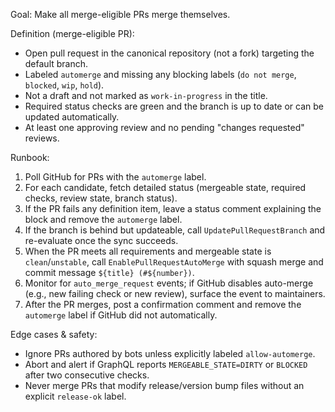 Goal: Make all merge-eligible PRs merge themselves.

Definition (merge-eligible PR):
- Open pull request in the canonical repository (not a fork) targeting the default branch.
- Labeled `automerge` and missing any blocking labels (`do not merge`, `blocked`, `wip`, `hold`).
- Not a draft and not marked as `work-in-progress` in the title.
- Required status checks are green and the branch is up to date or can be updated automatically.
- At least one approving review and no pending "changes requested" reviews.

Runbook:
1. Poll GitHub for PRs with the `automerge` label.
2. For each candidate, fetch detailed status (mergeable state, required checks, review state, branch status).
3. If the PR fails any definition item, leave a status comment explaining the block and remove the `automerge` label.
4. If the branch is behind but updateable, call `UpdatePullRequestBranch` and re-evaluate once the sync succeeds.
5. When the PR meets all requirements and mergeable state is `clean`/`unstable`, call `EnablePullRequestAutoMerge` with squash merge and commit message `${title} (#${number})`.
6. Monitor for `auto_merge_request` events; if GitHub disables auto-merge (e.g., new failing check or new review), surface the event to maintainers.
7. After the PR merges, post a confirmation comment and remove the `automerge` label if GitHub did not automatically.

Edge cases & safety:
- Ignore PRs authored by bots unless explicitly labeled `allow-automerge`.
- Abort and alert if GraphQL reports `MERGEABLE_STATE=DIRTY` or `BLOCKED` after two consecutive checks.
- Never merge PRs that modify release/version bump files without an explicit `release-ok` label.
